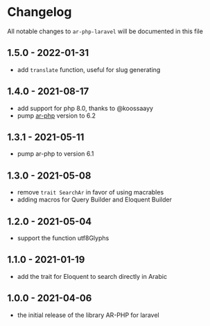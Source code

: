 # Changelog

All notable changes to `ar-php-laravel` will be documented in this file

## 1.5.0 - 2022-01-31

- add `translate` function, useful for slug generating


## 1.4.0 - 2021-08-17

- add support for php 8.0, thanks to @koossaayy
- pump [ar-php](https://github.com/khaled-alshamaa/ar-php) version to 6.2

## 1.3.1 - 2021-05-11

- pump ar-php to version 6.1


## 1.3.0 - 2021-05-08

- remove `trait SearchAr` in favor of using macrables
- adding macros for Query Builder and Eloquent Builder

## 1.2.0 - 2021-05-04

- support the function utf8Glyphs


## 1.1.0 - 2021-01-19

- add the trait for Eloquent to search directly in Arabic


## 1.0.0 - 2021-04-06

- the initial release of the library AR-PHP for laravel
